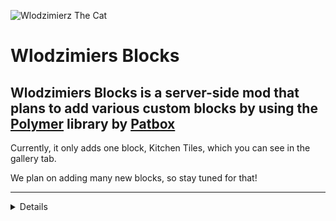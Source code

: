 ![Wlodzimierz The Cat](https://cdn.modrinth.com/data/4ERzEEU7/ea64d6a44df534ac8c23d489a95807147e73b265.jpeg)
# Wlodzimiers Blocks
Wlodzimiers Blocks is a server-side mod that **plans to add** various custom blocks by using the <a href="https://github.com/Patbox/polymer">Polymer</a> library by <a href="https://modrinth.com/user/Patbox">Patbox</a>
---
Currently, it only adds one block, Kitchen Tiles, which you can see in the gallery tab.

We plan on adding many new blocks, so stay tuned for that!

---
<details>
<p>"Wlodzimiers" is an inside joke in our (mine and selnov's) relationship. It's basically a misspelling of her cat's name "Włodzimierz" who's featured as this mod's icon!
</p>
</details>

